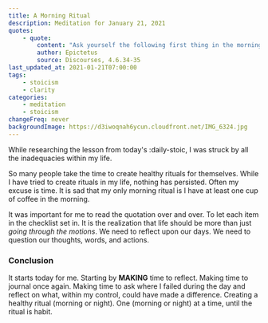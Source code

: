 ```yaml
---
title: A Morning Ritual
description: Meditation for January 21, 2021
quotes: 
    - quote:
        content: "Ask yourself the following first thing in the morning: What am I lacking in attaining freedom from passion? What for tranquility? What am I? A mere body, estate-holder, or reputation? None of these things. What, then? A rational being. What then is demanded of me? Meditate on your actions. How did I steer away from serenity? What did I do that was unfriendly, unsocial, or uncaring? What did I fail to do in all these things?"
        author: Epictetus
        source: Discourses, 4.6.34-35
last_updated_at: 2021-01-21T07:00:00
tags:
    - stoicism
    - clarity
categories:
    - meditation
    - stoicism
changeFreq: never
backgroundImage: https://d3iwoqnah6ycun.cloudfront.net/IMG_6324.jpg
---
```


While researching the lesson from today's :daily-stoic, I was struck by all the inadequacies within my life.

So many people take the time to create healthy rituals for themselves. While I have tried to create rituals in my life, 
nothing has persisted. Often my excuse is time. It is sad that my only morning ritual is I have at least one cup of 
coffee in the morning.

It was important for me to read the quotation over and over. To let each item in the checklist set in. It is the 
realization that life should be more than just *going through the motions*. We need to reflect upon our days. We need 
to question our thoughts, words, and actions.

### Conclusion

It starts today for me. Starting by **MAKING** time to reflect. Making time to journal once again. Making time to ask 
where I failed during the day and reflect on what, within my control, could have made a difference. Creating a healthy 
ritual (morning or night). One (morning or night) at a time, until the ritual is habit.
